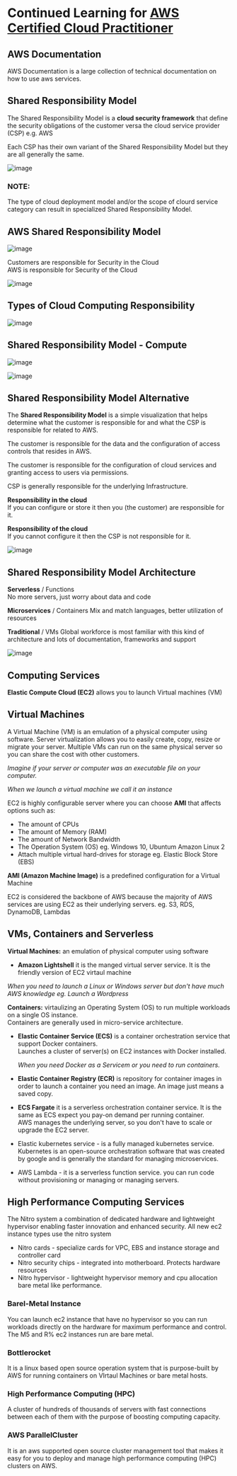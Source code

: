 # Continued Learning for [AWS Certified Cloud Practitioner](https://www.youtube.com/watch?v=SOTamWNgDKc)

## AWS Documentation
AWS Documentation is a large collection of technical documentation on how to use aws services.

## Shared Responsibility Model
The Shared Responsibility Model is a **cloud security framework** that define the security obligations of the customer versa the cloud service provider (CSP) e.g. AWS

Each CSP has their own variant of the Shared Responsibility Model but they are all generally the same.

![image](https://user-images.githubusercontent.com/74575612/154994859-ccb39c6e-2b85-44fe-b51f-3b1ff3aae33d.png)

### NOTE:
The type of cloud deployment model and/or the scope of clourd service category can result in specialized Shared Responsibility Model.

## AWS Shared Responsibility Model

![image](https://user-images.githubusercontent.com/74575612/154995296-401afa00-a555-4627-9161-83f458b9f18f.png)

Customers are responsible for Security in the Cloud <br/>
AWS is responsible for Security of the Cloud

![image](https://user-images.githubusercontent.com/74575612/154995416-af79bb7b-aac9-474c-be6d-97a79e80f307.png)

## Types of Cloud Computing Responsibility

![image](https://user-images.githubusercontent.com/74575612/154997102-7e79ad6d-719f-461b-a0a3-510e3d07fb77.png)

## Shared Responsibility Model - Compute

![image](https://user-images.githubusercontent.com/74575612/154997261-501927fa-81fe-49c6-96b7-2ccfaa477638.png)

![image](https://user-images.githubusercontent.com/74575612/154997371-7d80b97c-f90c-4b26-afa2-bb0f2888a98b.png)

## Shared Responsibility Model Alternative
The **Shared Responsibility Model** is a simple visualization that helps determine what the customer is responsible for and what the CSP is responsible for related to AWS.

The customer is responsible for the data and the configuration of access controls that resides in AWS.

The customer is responsible for the configuration of cloud services and granting access to users via permissions.

CSP is generally responsible for the underlying Infrastructure.

**Responsibility in the cloud** <br/>
If you can configure or store it then you (the customer) are responsible for it.

**Responsibility of the cloud** <br/>
If you cannot configure it then the CSP is not responsible for it.

![image](https://user-images.githubusercontent.com/74575612/154998085-d99997de-6923-4af1-ad3b-c943aa34e9b1.png)

## Shared Responsibility Model Architecture
**Serverless** / Functions <br/>
No more servers, just worry about data and code

**Microservices** / Containers
Mix and match languages, better utilization of resources

**Traditional** / VMs
Global workforce is most familiar with this kind of architecture and lots of documentation, frameworks and support

![image](https://user-images.githubusercontent.com/74575612/154998438-4444e304-dabc-4684-9c97-6291e7c9aa78.png)


## Computing Services
**Elastic Compute Cloud (EC2)** allows you to launch Virtual machines (VM)

## Virtual Machines
A Virtual Machine (VM) is an emulation of a physical computer using software. Server virtualization allows you to easily create, copy, resize or migrate your server.
Multiple VMs can run on the same physical server so you can share the cost with other customers. <br/>

_Imagine if your server or computer was an executable file on your computer._

_When we launch a virtual machine we call it an instance_

EC2 is highly configurable server where you can choose **AMI** that affects options such as:
- The amount of CPUs
- The amount of Memory (RAM)
- The amount of Network Bandwidth
- The Operation System (OS) eg. Windows 10, Ubuntum Amazon Linux 2
- Attach multiple virtual hard-drives for storage eg. Elastic Block Store (EBS)

**AMI (Amazon Machine Image)** is a predefined configuration for a Virtual Machine

EC2 is considered the backbone of AWS because the majority of AWS services are using EC2 as their underlying servers. eg. S3, RDS, DynamoDB, Lambdas

## VMs, Containers and Serverless

**Virtual Machines:** an emulation of physical computer using software
- **Amazon Lightshell** it is the manged virtual server service. It is the friendly version of EC2 virtaul machine

_When you need to launch a Linux or Windows server but don't have much AWS knowledge eg. Launch a Wordpress_
 
**Containers:** virtaulizing an Operating System (OS) to run multiple workloads on a single OS instance. <br/>
Containers are generally used in micro-service architecture.
- **Elastic Container Service (ECS)** is a container orchestration service that support Docker containers. <br/>
  Launches a cluster of server(s) on EC2 instances with Docker installed. <br/>
  
  _When you need Docker as a Servicem or you need to run containers._
  
- **Elastic Container Registry (ECR)** is repository for container images in order to launch a container you need an image. An image just means a saved copy.
- **ECS Fargate** it is a serverless orchestration container service. It is the same as ECS expect you pay-on demand per running container. <br/>
  AWS manages the underlying server, so you don't have to scale or upgrade the EC2 server.
- Elastic kubernetes service - is a fully managed kubernetes service. Kubernetes is an open-source orchestration software that was created by google and is generally the standard for managing microservices.
- AWS Lambda - it is a serverless function service. you can run code without provisioning or managing or managing servers.

## High Performance Computing Services
The Nitro system a combination of dedicated hardware and lightweight hypervisor enabling faster innovation and enhanced security. All new ec2 instance types use the nitro system

- Nitro cards - specialize cards for VPC, EBS and instance storage and controller card
- Nitro security chips - integrated into motherboard. Protects hardware resources
- Nitro hypervisor - lightweight hypervisor memory and cpu allocation bare metal like performance.

### Barel-Metal Instance
You can launch ec2 instance that have no hypervisor so you can run workloads directly on the hardware for maximum performance and control. The M5 and R% ec2 instances run are bare metal.

### Bottlerocket
It is a linux based open source operation system that is purpose-built by AWS for running containers on VIrtaul Machines or bare metal hosts.

### High Performance Computing (HPC)
A cluster of hundreds of thousands of servers with fast connections between each of them with the purpose of boosting computing capacity.

### AWS ParallelCluster
It is an aws supported open source cluster management tool that makes it easy for you to deploy and manage high performance computing (HPC) clusters on AWS.


